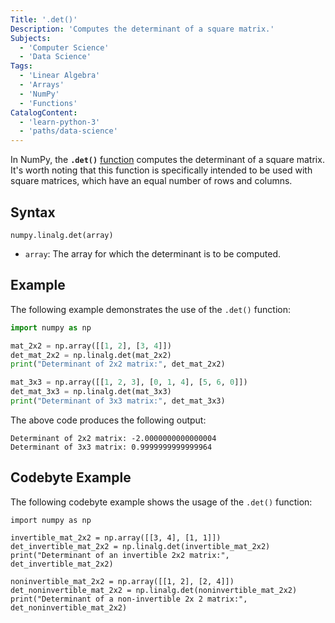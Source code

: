 ```yaml
---
Title: '.det()'
Description: 'Computes the determinant of a square matrix.'
Subjects:
  - 'Computer Science'
  - 'Data Science'
Tags:
  - 'Linear Algebra'
  - 'Arrays'
  - 'NumPy'
  - 'Functions'
CatalogContent:
  - 'learn-python-3'
  - 'paths/data-science'
---
```


In NumPy, the **`.det()`** [function](https://www.codecademy.com/resources/docs/numpy/built-in-functions) computes the determinant of a square matrix. It's worth noting that this function is specifically intended to be used with square matrices, which have an equal number of rows and columns.

## Syntax

```pseudo
numpy.linalg.det(array)
```

- `array`: The array for which the determinant is to be computed.

## Example

The following example demonstrates the use of the `.det()` function:

```py
import numpy as np

mat_2x2 = np.array([[1, 2], [3, 4]])
det_mat_2x2 = np.linalg.det(mat_2x2)
print("Determinant of 2x2 matrix:", det_mat_2x2)

mat_3x3 = np.array([[1, 2, 3], [0, 1, 4], [5, 6, 0]])
det_mat_3x3 = np.linalg.det(mat_3x3)
print("Determinant of 3x3 matrix:", det_mat_3x3)
```

The above code produces the following output:

```shell
Determinant of 2x2 matrix: -2.0000000000000004
Determinant of 3x3 matrix: 0.9999999999999964
```

## Codebyte Example

The following codebyte example shows the usage of the `.det()` function:

```codebyte/python
import numpy as np

invertible_mat_2x2 = np.array([[3, 4], [1, 1]])
det_invertible_mat_2x2 = np.linalg.det(invertible_mat_2x2)
print("Determinant of an invertible 2x2 matrix:", det_invertible_mat_2x2)

noninvertible_mat_2x2 = np.array([[1, 2], [2, 4]])
det_noninvertible_mat_2x2 = np.linalg.det(noninvertible_mat_2x2)
print("Determinant of a non-invertible 2x 2 matrix:", det_noninvertible_mat_2x2)
```
